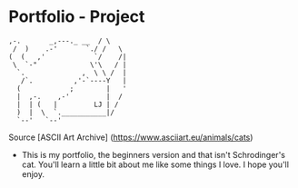 # Portfolio - Project
```
,-.       _,---._ __  / \
 /  )    .-'       `./ /   \
(  (   ,'            `/    /|
 \  `-"             \'\   / |
  `.              ,  \ \ /  |
   /`.          ,'-`----Y   |
  (            ;        |   '
  |  ,-.    ,-'         |  /
  |  | (   |         LJ | /
  )  |  \  `.___________|/
  `--'   `--'
  ```
  Source [ASCII Art Archive] (https://www.asciiart.eu/animals/cats)

  * This is my portfolio, the beginners version and that isn't Schrodinger's cat. You'll learn a little bit about me like some things I love. I hope you'll enjoy.